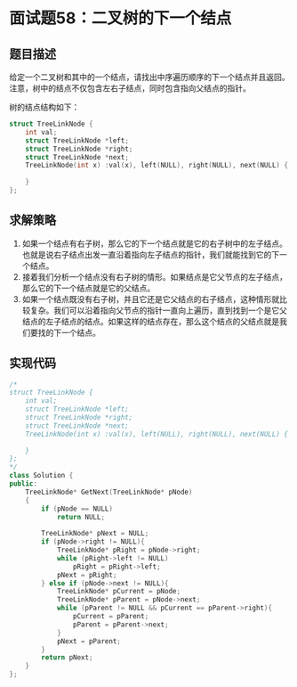 # 面试题58：二叉树的下一个结点

## 题目描述

给定一个二叉树和其中的一个结点，请找出中序遍历顺序的下一个结点并且返回。注意，树中的结点不仅包含左右子结点，同时包含指向父结点的指针。

树的结点结构如下：
```c++
struct TreeLinkNode {
    int val;
    struct TreeLinkNode *left;
    struct TreeLinkNode *right;
    struct TreeLinkNode *next;
    TreeLinkNode(int x) :val(x), left(NULL), right(NULL), next(NULL) {
        
    }
};
```

## 求解策略

1. 如果一个结点有右子树，那么它的下一个结点就是它的右子树中的左子结点。也就是说右子结点出发一直沿着指向左子结点的指针，我们就能找到它的下一个结点。
1. 接着我们分析一个结点没有右子树的情形。如果结点是它父节点的左子结点，那么它的下一个结点就是它的父结点。
1. 如果一个结点既没有右子树，并且它还是它父结点的右子结点，这种情形就比较复杂。我们可以沿着指向父节点的指针一直向上遍历，直到找到一个是它父结点的左子结点的结点。如果这样的结点存在，那么这个结点的父结点就是我们要找的下一个结点。

## 实现代码

```c++
/*
struct TreeLinkNode {
    int val;
    struct TreeLinkNode *left;
    struct TreeLinkNode *right;
    struct TreeLinkNode *next;
    TreeLinkNode(int x) :val(x), left(NULL), right(NULL), next(NULL) {
        
    }
};
*/
class Solution {
public:
    TreeLinkNode* GetNext(TreeLinkNode* pNode)
    {
        if (pNode == NULL)
            return NULL;
        
        TreeLinkNode* pNext = NULL;
        if (pNode->right != NULL){
            TreeLinkNode* pRight = pNode->right;
            while (pRight->left != NULL)
                pRight = pRight->left;
            pNext = pRight;
        } else if (pNode->next != NULL){
            TreeLinkNode* pCurrent = pNode;
            TreeLinkNode* pParent = pNode->next;
            while (pParent != NULL && pCurrent == pParent->right){
                pCurrent = pParent;
                pParent = pParent->next;
            }
            pNext = pParent;
        }
        return pNext;
    }
};
```